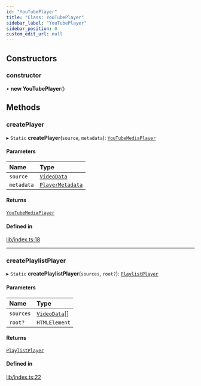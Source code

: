 ```yaml
---
id: "YouTubePlayer"
title: "Class: YouTubePlayer"
sidebar_label: "YouTubePlayer"
sidebar_position: 0
custom_edit_url: null
---
```


## Constructors

### constructor

• **new YouTubePlayer**()

## Methods

### createPlayer

▸ `Static` **createPlayer**(`source`, `metadata`): [`YouTubeMediaPlayer`](YouTubeMediaPlayer.md)

#### Parameters

| Name | Type |
| :------ | :------ |
| `source` | [`VideoData`](../interfaces/VideoData.md) |
| `metadata` | [`PlayerMetadata`](../interfaces/PlayerMetadata.md) |

#### Returns

[`YouTubeMediaPlayer`](YouTubeMediaPlayer.md)

#### Defined in

[lib/index.ts:18](https://github.com/RedstoneWizard08/YouTubePlayer/blob/efef6d9/lib/index.ts#L18)

___

### createPlaylistPlayer

▸ `Static` **createPlaylistPlayer**(`sources`, `root?`): [`PlaylistPlayer`](PlaylistPlayer.md)

#### Parameters

| Name | Type |
| :------ | :------ |
| `sources` | [`VideoData`](../interfaces/VideoData.md)[] |
| `root?` | `HTMLElement` |

#### Returns

[`PlaylistPlayer`](PlaylistPlayer.md)

#### Defined in

[lib/index.ts:22](https://github.com/RedstoneWizard08/YouTubePlayer/blob/efef6d9/lib/index.ts#L22)
